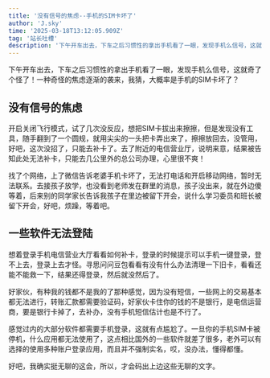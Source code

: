 ```yaml
---
title: '没有信号的焦虑--手机的SIM卡坏了'
author: 'J.sky'
time: '2025-03-18T13:12:05.909Z'
tag: '站长吐槽'
description: '下午开车出去，下车之后习惯性的拿出手机看了一眼，发现手机么信号，这就奇了个怪了！一种奇怪的焦虑逐渐的袭来，我猜，大概率是手机的SIM卡坏了？'
---
```


下午开车出去，下车之后习惯性的拿出手机看了一眼，发现手机么信号，这就奇了个怪了！一种奇怪的焦虑逐渐的袭来，我猜，大概率是手机的SIM卡坏了？


## 没有信号的焦虑

开启关闭飞行模式，试了几次没反应，想把SIM卡拔出来擦擦，但是发现没有工具，随手翻到了一个圆规，就用尖尖的一头把卡弄出来了，擦擦放回去，没管用，好吧，这次没招了，只能去补卡了。去了附近的电信营业厅，说明来意，结果被告知此处无法补卡，只能去几公里外的总公司办理，心里很不爽！

找了个网络，上了微信告诉老婆手机卡坏了，无法打电话和开启移动网络，暂时无法联系。去接孩子放学，也没看到老师发在群里的消息，孩子没出来，就在外边傻等着，后来别的同学家长告诉我孩子在里边被留下开会，说什么学习委员和班长被留下开会，好吧，烦躁，等着吧。

## 一些软件无法登陆

想着登录手机电信营业大厅看看如何补卡，登录的时候提示可以手机一键登录，登不上去，登录上去才怪。寻思问问豆包看看有没有什么办法清理一下旧卡，看看还能不能救一下，结果还得登录，然后就没然后了。

好家伙，有种我的钱都不是我的了那种感觉，因为没有短信，一些网上的交易基本都无法进行，转账汇款都需要验证码，好家伙卡住你的钱的不是银行，是电信运营商，要是银行卡掉了，去补办，没有手机短信估计也是不行了。

感觉过内的大部分软件都需要手机登录，这就有点尴尬了。一旦你的手机SIM卡被停机，什么应用都无法使用了，这点相比国外的一些软件就差了很多，老外可以有选择的使用多种账户登录应用，而且并不强制实名，哎，没办法，懂得都懂。

好吧，我确实挺无聊的这会，所以，才会码出上边这些无聊的文字。

